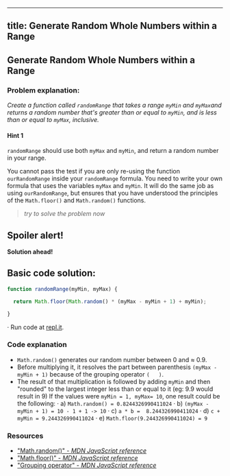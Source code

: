 
---
title: Generate Random Whole Numbers within a Range
---
## Generate Random Whole Numbers within a Range


### Problem explanation:
_Create a function called `randomRange` that takes a range `myMin` and `myMax`and returns a random number that's greater than or equal to `myMin`, and is less than or equal to `myMax`, inclusive._

#### Hint 1
`randomRange` should use both `myMax` and `myMin`, and return a random number in your range.

You cannot pass the test if you are only re-using the function `ourRandomRange` inside your `randomRange` formula. You need to write your own formula that uses the variables `myMax` and `myMin`. It will do the same job as using `ourRandomRange`, but ensures that you have understood the principles of the `Math.floor()` and `Math.random()` functions.
> _try to solve the problem now_


## Spoiler alert!

**Solution ahead!**

## Basic code solution:

```javascript
function randomRange(myMin, myMax) {

  return Math.floor(Math.random() * (myMax - myMin + 1) + myMin);

}
```
·  Run code at [repl.it](https://repl.it/@AdrianSkar/Basic-JS-Random-whole-numbers-within-range).

### Code explanation
- `Math.random()` generates our random number between 0 and ≈ 0.9.
- Before multiplying it, it resolves the part between parenthesis `(myMax - myMin + 1)` because of the grouping operator `(   )`.
- The result of that multiplication is followed by adding `myMin` and then "rounded" to the largest integer less than or equal to it (eg: 9.9 would result in 9)
If the values were `myMin = 1, myMax= 10`, one result could be the following:
· a) `Math.random() = 0.8244326990411024`
· b) `(myMax - myMin + 1) = 10 - 1 + 1 -> 10`
· c) `a * b =  8.244326990411024`
· d) `c + myMin = 9.244326990411024`
· e) `Math.floor(9.244326990411024) = 9`


### Resources

- ["Math.random()" - *MDN JavaScript reference*](https://developer.mozilla.org/en-US/docs/Web/JavaScript/Reference/Global_Objects/Math/random)
- ["Math.floor()" - *MDN JavaScript reference*](https://developer.mozilla.org/en-US/docs/Web/JavaScript/Reference/Global_Objects/Math/floor)
- ["Grouping operator" - *MDN JavaScript reference*](https://developer.mozilla.org/en-US/docs/Web/JavaScript/Reference/Operators/Grouping)



<!--stackedit_data:
eyJoaXN0b3J5IjpbODU4MTM4MDAsMTAxMTg4MTE5NSwxMDY1OD
czMDk3LDQ2MzMyMDI2OCwxOTEyNTM1NDQzLC01OTM4NzIwNTIs
LTYzOTUzNTkyMCw1NzgyNTAwMDAsLTM2MTUxMzIxOCwtMTYyOT
U2MTA1OSwtMTYzNTcwNzUzMSwtNTE3MjIzNjM1LDY4NTY3NTE0
OSwtODI1MzA1NDgsLTE5MzQ4OTMyNSwyMDUyOTk1ODYwLDE1Nj
EwMDE3NTcsMTgzNzU1MjI5MywtMTE1MDEzMzI2NywxNTEzODQ2
MjA0XX0=
-->